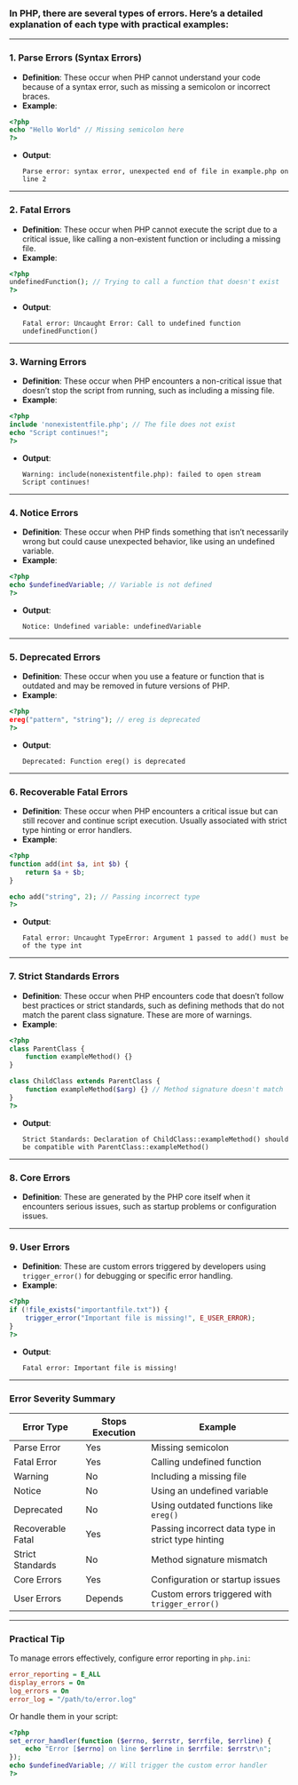 ### In PHP, there are several types of errors. Here’s a detailed explanation of each type with practical examples:

---

### **1. Parse Errors (Syntax Errors)**

- **Definition**: These occur when PHP cannot understand your code because of a syntax error, such as missing a semicolon or incorrect braces.
- **Example**:

```php
<?php
echo "Hello World" // Missing semicolon here
?>
```

- **Output**:
  ```
  Parse error: syntax error, unexpected end of file in example.php on line 2
  ```

---

### **2. Fatal Errors**

- **Definition**: These occur when PHP cannot execute the script due to a critical issue, like calling a non-existent function or including a missing file.
- **Example**:

```php
<?php
undefinedFunction(); // Trying to call a function that doesn't exist
?>
```

- **Output**:
  ```
  Fatal error: Uncaught Error: Call to undefined function undefinedFunction()
  ```

---

### **3. Warning Errors**

- **Definition**: These occur when PHP encounters a non-critical issue that doesn’t stop the script from running, such as including a missing file.
- **Example**:

```php
<?php
include 'nonexistentfile.php'; // The file does not exist
echo "Script continues!";
?>
```

- **Output**:
  ```
  Warning: include(nonexistentfile.php): failed to open stream
  Script continues!
  ```

---

### **4. Notice Errors**

- **Definition**: These occur when PHP finds something that isn’t necessarily wrong but could cause unexpected behavior, like using an undefined variable.
- **Example**:

```php
<?php
echo $undefinedVariable; // Variable is not defined
?>
```

- **Output**:
  ```
  Notice: Undefined variable: undefinedVariable
  ```

---

### **5. Deprecated Errors**

- **Definition**: These occur when you use a feature or function that is outdated and may be removed in future versions of PHP.
- **Example**:

```php
<?php
ereg("pattern", "string"); // ereg is deprecated
?>
```

- **Output**:
  ```
  Deprecated: Function ereg() is deprecated
  ```

---

### **6. Recoverable Fatal Errors**

- **Definition**: These occur when PHP encounters a critical issue but can still recover and continue script execution. Usually associated with strict type hinting or error handlers.
- **Example**:

```php
<?php
function add(int $a, int $b) {
    return $a + $b;
}

echo add("string", 2); // Passing incorrect type
?>
```

- **Output**:
  ```
  Fatal error: Uncaught TypeError: Argument 1 passed to add() must be of the type int
  ```

---

### **7. Strict Standards Errors**

- **Definition**: These occur when PHP encounters code that doesn’t follow best practices or strict standards, such as defining methods that do not match the parent class signature. These are more of warnings.
- **Example**:

```php
<?php
class ParentClass {
    function exampleMethod() {}
}

class ChildClass extends ParentClass {
    function exampleMethod($arg) {} // Method signature doesn't match
}
?>
```

- **Output**:
  ```
  Strict Standards: Declaration of ChildClass::exampleMethod() should be compatible with ParentClass::exampleMethod()
  ```

---

### **8. Core Errors**

- **Definition**: These are generated by the PHP core itself when it encounters serious issues, such as startup problems or configuration issues.

---

### **9. User Errors**

- **Definition**: These are custom errors triggered by developers using `trigger_error()` for debugging or specific error handling.
- **Example**:

```php
<?php
if (!file_exists("importantfile.txt")) {
    trigger_error("Important file is missing!", E_USER_ERROR);
}
?>
```

- **Output**:
  ```
  Fatal error: Important file is missing!
  ```

---

### **Error Severity Summary**

| Error Type        | Stops Execution | Example                                            |
| ----------------- | --------------- | -------------------------------------------------- |
| Parse Error       | Yes             | Missing semicolon                                  |
| Fatal Error       | Yes             | Calling undefined function                         |
| Warning           | No              | Including a missing file                           |
| Notice            | No              | Using an undefined variable                        |
| Deprecated        | No              | Using outdated functions like `ereg()`             |
| Recoverable Fatal | Yes             | Passing incorrect data type in strict type hinting |
| Strict Standards  | No              | Method signature mismatch                          |
| Core Errors       | Yes             | Configuration or startup issues                    |
| User Errors       | Depends         | Custom errors triggered with `trigger_error()`     |

---

### **Practical Tip**

To manage errors effectively, configure error reporting in `php.ini`:

```ini
error_reporting = E_ALL
display_errors = On
log_errors = On
error_log = "/path/to/error.log"
```

Or handle them in your script:

```php
<?php
set_error_handler(function ($errno, $errstr, $errfile, $errline) {
    echo "Error [$errno] on line $errline in $errfile: $errstr\n";
});
echo $undefinedVariable; // Will trigger the custom error handler
?>
```
